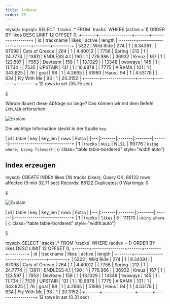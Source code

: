 ```yaml
---
title: Indexes
order: 20
---
```


<sql caption="Eine Abfrage die sehr lange dauert">
mysql> mysql> SELECT  `tracks`.* FROM `tracks`  WHERE (active = 1) ORDER BY likes DESC LIMIT 12 OFFSET 0;
+-------+----------------+-------+--------+---------+
| id    | trackname      | likes | active | length  |
+-------+----------------+-------+--------+---------+
|  5322 | Wild Ride      |   274 |      1 | 8.34391 | 
| 67098 | Cats of Greece |   264 |      1 | 4.40012 | 
|  7758 | Spring         |   212 |      1 | 24.7774 | 
| 13811 | ENDLESS 4.1    |   190 |      1 | 776.986 | 
| 36932 | Kreuz          |   167 |      1 | 123.597 | 
|  7953 | Devteam        |   158 |      1 | 13.1029 | 
| 13348 | twoways        |   145 |      1 |  11.734 | 
|  7535 | UPSTAIR        |   131 |      1 | 10.6878 | 
|  7775 | AIRAMX         |   101 |      1 | 343.825 | 
|    76 | goal           |    98 |      1 |  4.2665 | 
| 51980 | Haus           |    94 |      1 | 4.53178 | 
|   634 | Fly With Me    |    93 |      1 | 20.3152 | 
+-------+----------------+-------+--------+---------+
12 rows in set (35.75 sec)
</sql>

§

Warum dauert diese Abfrage so lange?  Das können wir mit dem Befehl `EXPLAIN` erforschen:

![Explain](/images/explain-1.png)

Die wichtige Information steckt in der Spalte `key`:

| id | table  | key    | key_len | rows  | Extra                         |
|---:|:-------|:-------|:--------|:------|:------------------------------+
|  1 | tracks | `NULL` | NULL    | 90776 | `Using where; Using filesort` | 
{: class="table table-bordered" style="width:auto"}

## Index erzeugen

<sql>
mysql> CREATE INDEX likes ON tracks (likes);
Query OK, 86122 rows affected (9 min 32.71 sec)
Records: 86122  Duplicates: 0  Warnings: 0
</sql>


§

![Explain](/images/explain-2.png)

| id | table  | key     | key_len | rows   | Extra                       |
|---:|:-------|:--------|:--------|:-------|:----------------------------+
|  1 | tracks | `likes` | 5       | 111170 | `Using where`               | 
{: class="table table-bordered" style="width:auto"}

§

<sql>
mysql> SELECT  `tracks`.* FROM `tracks`  WHERE (active = 1) ORDER BY likes DESC LIMIT 12 OFFSET 0;
+-------+----------------+-------+--------+---------+
| id    | trackname      | likes | active | length  |
+-------+----------------+-------+--------+---------+
|  5322 | Wild Ride      |   274 |      1 | 8.34391 | 
| 67098 | Cats of Greece |   264 |      1 | 4.40012 | 
|  7758 | Spring         |   212 |      1 | 24.7774 | 
| 13811 | ENDLESS 4.1    |   190 |      1 | 776.986 | 
| 36932 | Kreuz          |   167 |      1 | 123.597 | 
|  7953 | Devteam        |   158 |      1 | 13.1029 | 
| 13348 | twoways        |   145 |      1 |  11.734 | 
|  7535 | UPSTAIR        |   131 |      1 | 10.6878 | 
|  7775 | AIRAMX         |   101 |      1 | 343.825 | 
|    76 | goal           |    98 |      1 |  4.2665 | 
| 51980 | Haus           |    94 |      1 | 4.53178 | 
|   634 | Fly With Me    |    93 |      1 | 20.3152 | 
+-------+----------------+-------+--------+---------+
12 rows in set (0.31 sec)
</sql>

